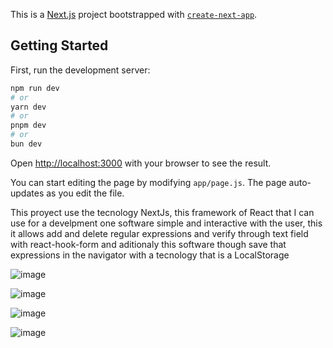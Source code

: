 This is a [Next.js](https://nextjs.org/) project bootstrapped with [`create-next-app`](https://github.com/vercel/next.js/tree/canary/packages/create-next-app).

## Getting Started

First, run the development server:

```bash
npm run dev
# or
yarn dev
# or
pnpm dev
# or
bun dev
```

Open [http://localhost:3000](http://localhost:3000) with your browser to see the result.

You can start editing the page by modifying `app/page.js`. The page auto-updates as you edit the file.

This proyect use the tecnology NextJs, this framework of React that I can use for a develpment one software simple and
interactive with the user, this it allows add and delete regular expressions and verify through text field with react-hook-form
and aditionaly this software though save that expressions in the navigator with a tecnology that is a LocalStorage

![image](https://github.com/DennysPucha/RegularExpressions/assets/104580409/02421f66-8615-4400-a0a8-93b7ee7699e3)

![image](https://github.com/DennysPucha/RegularExpressions/assets/104580409/416d8a72-f0af-4360-845a-4dce1d3e3112)

![image](https://github.com/DennysPucha/RegularExpressions/assets/104580409/22a3a32c-3a14-4b30-8b4b-3fddafdeef24)

![image](https://github.com/DennysPucha/RegularExpressions/assets/104580409/2d008770-4eb4-4b23-9934-21d24763fb25)



 
